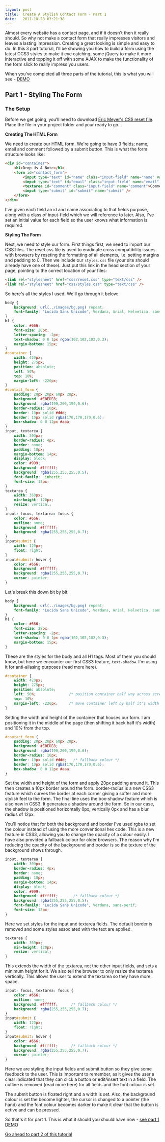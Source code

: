 ```yaml
---
layout: post
title:  Create A Stylish Contact Form - Part 1
date:   2011-10-28 03:21:38
---
```


Almost every website has a contact page, and if it doesn't then it really should. So why not make a contact form that really impresses visitors and leaves a lasting impression. Creating a great looking is simple and easy to do. In this 3 part tutorial, I'll be showing you how to build a form using the latest CCS3 styles to make it eye catching, some jQuery to make it more interactive and topping it off with some AJAX to make the functionality of the form slick to really impress you users.

When you've completed all three parts of the tutorial, this is what you will see - [DEMO](http://benholland.me/demo/stylish-contact-form/stylish-contact-form-with-jquery-and-ajax.html)

## Part 1 - Styling The Form

### The Setup

Before we get going, you'll need to download [Eric Meyer's CSS reset file](http://meyerweb.com/eric/tools/css/reset/reset.css). Place the file in your project folder and your ready to go...

**Creating The HTML Form**

We need to create our HTML form. We're going to have 3 fields; name, email and comment followed by a submit button. This is what the form structure looks like:

```html
<div id="container">
    <h1>Drop Us A Note</h1>
    <form id="contact_form">
        <input type="text" id="name" class="input-field" name="name" value="Name *" />
        <input type="text" id="email" class="input-field" name="email" value="Email *" />
        <textarea id="comment" class="input-field" name="comment">Comment *</textarea>
        <input type="submit" id="submit" name="submit" />
    </form>
</div>
```

I've given each field an id and name associating to that fields purpose, along with a class of input-field which we will reference to later. Also, I've set an initial value for each field so the user knows what information is required.

**Styling The Form**

Next, we need to style our form. First things first, we need to import our CSS files. The reset.css file is used to eradicate cross compatibility issues with browsers by reseting the formatting of all elements, i.e. setting margins and padding to 0. Then we include our `styles.css` file (your site should already have one of these). Just put this link in the head section of your page, pointing to the correct location of your files:

```html
<link rel="stylesheet" href="css/reset.css" type="text/css" />
<link rel="stylesheet" href="css/styles.css" type="text/css" />
```

So here's all the styles I used. We'll go through it below:

```css
body {
    background: url(../images/bg.png) repeat;
    font-family: "Lucida Sans Unicode", Verdana, Arial, Helvetica, sans-serif;
}
h1 {
    color: #666;
    font-size: 28px;
    letter-spacing: -2px;
    text-shadow: 0 0 1px rgba(102,102,102,0.3);
    margin-bottom: 15px;
}
#container {
    width: 420px;
    height: 275px;
    position: absolute;
    left: 50%;
    top: 10%;
    margin-left: -220px;
}
#contact_form {
    padding: 20px 20px 60px 20px;
    background: #E8EDE8;
    background: rgba(190,200,190,0.6);
    border-radius: 10px;
    border: 10px solid #ddd;
    border: 10px solid rgba(170,170,170,0.6);
    box-shadow: 0 0 12px #aaa;
}
input, textarea {
    width: 300px;
    border-radius: 4px;
    border: none;
    padding: 10px;
    margin-bottom: 14px;
    display: block;
    color: #999;
    background: #ffffff;
    background: rgba(255,255,255,0.5);
    font-family:  inherit;
    font-size: 13px;
}
textarea {
    width: 360px;
    min-height: 120px;
    resize: vertical;
}
input: focus, textarea: focus {
    color: #666;
    outline: none;
    background: #ffffff;
    background: rgba(255,255,255,0.7);
}
input#submit {
    width: 120px;
    float: right;
}
input#submit: hover {
    color: #666;
    background: #ffffff;
    background: rgba(255,255,255,0.7);
    cursor: pointer;
}
```

Let's break this down bit by bit

```css
body {
    background: url(../images/bg.png) repeat;
    font-family: "Lucida Sans Unicode", Verdana, Arial, Helvetica, sans-serif;
}
h1 {
    color: #666;
    font-size: 28px;
    letter-spacing: -2px;
    text-shadow: 0 0 1px rgba(102,102,102,0.3);
    margin-bottom: 15px;
}
```

These are the styles for the body and all H1 tags. Most of them you should know, but here we encounter our first CSS3 feature, `text-shadow`. I'm using it for anti-aliasing purposes (read more here).

```css
#container {
    width: 420px;
    height: 275px;
    position: absolute;
    left: 50%;               /* position container half way across screen */
    top: 10%;
    margin-left: -220px;     /* move container left by half it's width */
}
```

Setting the width and height of the container that houses our form. I am positioning it in the middle of the page (then shifting it back half it's width) and 10% from the top.

```css
#contact_form {
    padding: 20px 20px 60px 20px;
    background: #E8EDE8;
    background: rgba(190,200,190,0.6);
    border-radius: 10px;
    border: 10px solid #ddd;   /* fallback colour */
    border: 10px solid rgba(170,170,170,0.6);
    box-shadow: 0 0 12px #aaa;
}
```

Set the width and height of the form and apply 20px padding around it. This then creates a 10px border around the form. border-radius is a new CSS3 feature which curves the border at each corner giving a softer and more stylish feel to the form. The final line uses the box-shadow feature which is also new in CSS3. It generates a shadow around the form. So in our case, the shadow is positioned horizontally 0px, vertically 0px and has a blur radius of 12px.

You'll notice that for both the background and border I've used rgba to set the colour instead of using the more conventional hex code. This is a new feature in CSS3, allowing you to change the opacity of a colour easily. I have also provided a fallback colour for older browsers. The reason why I'm reducing the opacity of the background and border is so the texture of the background shows through.

```css
input, textarea {
    width: 300px;
    border-radius: 4px;
    border: none;
    padding: 10px;
    margin-bottom: 14px;
    display: block;
    color: #999;
    background: #ffffff;       /* fallback colour */
    background: rgba(255,255,255,0.5);
    font-family: "Lucida Sans Unicode", Verdana, sans-serif;
    font-size: 13px;
}
```

Here we set styles for the input and textarea fields. The default border is removed and some styles associated with the text are applied.

```css
textarea {
    width: 360px;
    min-height: 120px;
    resize: vertical;
}
```

This extends the width of the textarea, not the other input fields, and sets a minimum height for it. We also tell the browser to only resize the textarea vertically. This allows the user to extend the textarea so they have more space.

```css
input: focus, textarea: focus {
    color: #666;
    outline: none;
    background: #ffffff;      /* fallback colour */
    background: rgba(255,255,255,0.7);
}
input#submit {
    width: 120px;
    float: right;
}
input#submit: hover {
    color: #666;
    background: #ffffff;      /* fallback colour */
    background: rgba(255,255,255,0.7);
    cursor: pointer;
}
```

Here we are styling the input fields and submit button so they give some feedback to the user. This is important to remember, as it gives the user a clear indicated that they can click a button or edit/insert text in a field. The outline is removed (read more here) for all fields and the font colour is set.

The submit button is floated right and a width is set. Also, the background colour is set the become lighter, the cursor is changed to a pointer (the hand) and the font colour becomes darker to make it clear that the button is active and can be pressed.

So that's it for part 1. This is what it should you should have now - [see part 1 DEMO](http://benholland.me/demo/stylish-contact-form/demo-part1.html)

[Go ahead to part 2 of this tutorial](http://benholland.me/coding/create-a-stylish-contact-form-part-2/)
